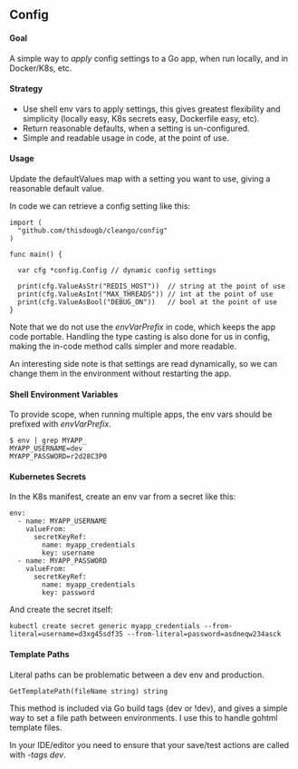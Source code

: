 ## Config

#### Goal

A simple way to _apply_ config settings to a Go app, when run locally, and in Docker/K8s, etc.

#### Strategy

- Use shell env vars to apply settings, this gives greatest flexibility and simplicity (locally easy, K8s secrets easy, Dockerfile easy, etc).
- Return reasonable defaults, when a setting is un-configured.
- Simple and readable usage in code, at the point of use.

#### Usage
Update the defaultValues map with a setting you want to use, giving a reasonable default value.

In code we can retrieve a config setting like this:
```
import (
  "github.com/thisdougb/cleango/config"
)

func main() {

  var cfg *config.Config // dynamic config settings

  print(cfg.ValueAsStr("REDIS_HOST"))  // string at the point of use
  print(cfg.ValueAsInt("MAX_THREADS")) // int at the point of use
  print(cfg.ValueAsBool("DEBUG_ON"))   // bool at the point of use
}
```

Note that we do not use the _envVarPrefix_ in code, which keeps the app code portable. Handling the type casting is also done for us in config, making the in-code method calls simpler and more readable.

An interesting side note is that settings are read dynamically, so we can change them in the environment without restarting the app.

#### Shell Environment Variables

To provide scope, when running multiple apps, the env vars should be prefixed with _envVarPrefix_.

```
$ env | grep MYAPP_
MYAPP_USERNAME=dev
MYAPP_PASSWORD=r2d28C3P0
```

#### Kubernetes Secrets

In the K8s manifest, create an env var from a secret like this:
```
env:
  - name: MYAPP_USERNAME
    valueFrom:
      secretKeyRef:
        name: myapp_credentials
        key: username
  - name: MYAPP_PASSWORD
    valueFrom:
      secretKeyRef:
        name: myapp_credentials
        key: password
```
And create the secret itself:
```
kubectl create secret generic myapp_credentials --from-literal=username=d3xg45sdf35 --from-literal=password=asdneqw234asck
```

#### Template Paths

Literal paths can be problematic between a dev env and production.

```
GetTemplatePath(fileName string) string
```

This method is included via Go build tags (dev or !dev), and gives a simple way to set a file path between environments.  I use this to handle gohtml template files.

In your IDE/editor you need to ensure that your save/test actions are called with _-tags dev_.
